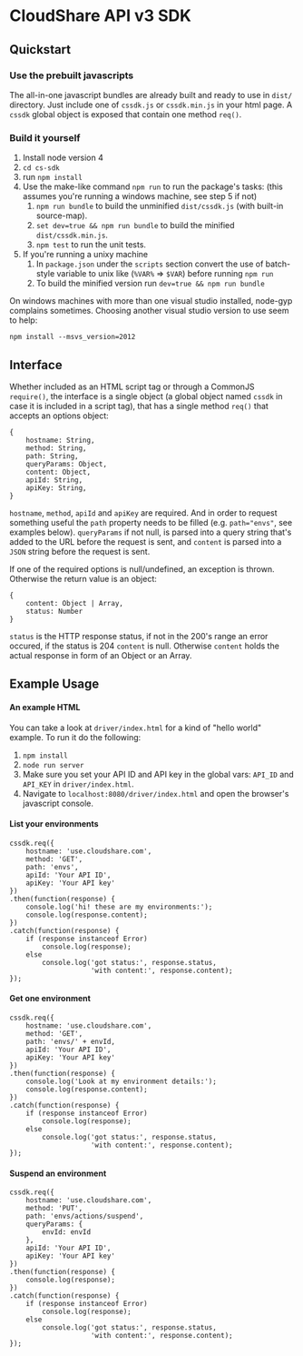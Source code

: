 CloudShare API v3 SDK
=====================
Quickstart
----------
### Use the prebuilt javascripts
The all-in-one javascript bundles are already built and ready to use in `dist/` directory. Just include one of `cssdk.js` or `cssdk.min.js` in your html page. A `cssdk` global object is exposed that contain one method `req()`.

### Build it yourself
1. Install node version 4
2. `cd cs-sdk`
3. run `npm install`
4. Use the make-like command `npm run` to run the package's tasks: (this assumes you're running a windows machine, see step 5 if not)
    1. `npm run bundle` to build the unminified `dist/cssdk.js` (with built-in source-map).
    2. `set dev=true && npm run bundle` to build the minified `dist/cssdk.min.js`.
    3. `npm test` to run the unit tests.
5. If you're running a unixy machine
    1. In `package.json` under the `scripts` section convert the use of batch-style variable to unix like (`%VAR%` => `$VAR`) before running `npm run`
    2. To build the minified version run `dev=true && npm run bundle`

On windows machines with more than one visual studio installed, node-gyp complains sometimes. Choosing another visual studio version to use seem to help:
```
npm install --msvs_version=2012
```

Interface
---------
Whether included as an HTML script tag or through a CommonJS `require()`, the interface is a single object (a global object named `cssdk` in case it is included in a script tag), that has a single method `req()` that accepts an options object:
```
{
	hostname: String,
	method: String,
	path: String,
	queryParams: Object,
	content: Object,
	apiId: String,
	apiKey: String,
}
```
`hostname`, `method`, `apiId` and `apiKey` are required. And in order to request something useful the `path` property needs to be filled (e.g. `path="envs"`, see examples below). `queryParams` if not null, is parsed into a query string that's added to the URL before the request is sent, and `content` is parsed into a `JSON` string before the request is sent.

If one of the required options is null/undefined, an exception is thrown. Otherwise the return value is an object:
```
{
	content: Object | Array,
	status: Number
}
```

`status` is the HTTP response status, if not in the 200's range an error occured, if the status is 204 `content` is null. Otherwise `content` holds the actual response in form of an Object or an Array.

Example Usage
-------------
#### An example HTML
You can take a look at `driver/index.html` for a kind of "hello world" example. To run it do the following:

1. `npm install`
2. `node run server`
3. Make sure you set your API ID and API key in the global vars: `API_ID` and `API_KEY` in `driver/index.html`.
3. Navigate to `localhost:8080/driver/index.html` and open the browser's javascript console.

#### List your environments
```
cssdk.req({
	hostname: 'use.cloudshare.com',
	method: 'GET',
	path: 'envs',
	apiId: 'Your API ID',
	apiKey: 'Your API key'
})
.then(function(response) {
	console.log('hi! these are my environments:');
	console.log(response.content);
})
.catch(function(response) {
	if (response instanceof Error)
		console.log(response);
	else
		console.log('got status:', response.status,
					'with content:', response.content);
});
```

#### Get one environment
```
cssdk.req({
	hostname: 'use.cloudshare.com',
	method: 'GET',
	path: 'envs/' + envId,
	apiId: 'Your API ID',
	apiKey: 'Your API key'
})
.then(function(response) {
	console.log('Look at my environment details:');
	console.log(response.content);
})
.catch(function(response) {
	if (response instanceof Error)
		console.log(response);
	else
		console.log('got status:', response.status,
					'with content:', response.content);
});
```

#### Suspend an environment
```
cssdk.req({
	hostname: 'use.cloudshare.com',
	method: 'PUT',
	path: 'envs/actions/suspend',
	queryParams: {
		envId: envId
	},
	apiId: 'Your API ID',
	apiKey: 'Your API key'
})
.then(function(response) {
	console.log(response);
})
.catch(function(response) {
	if (response instanceof Error)
		console.log(response);
	else
		console.log('got status:', response.status,
					'with content:', response.content);
});
```
